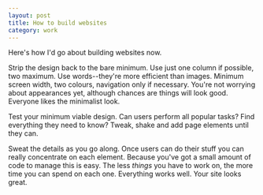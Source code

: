 ```yaml
---
layout: post
title: How to build websites
category: work
---
```


Here's how I'd go about building websites now.





Strip the design back to the bare minimum. Use just one column if possible, two maximum. Use words--they're more efficient than images. Minimum screen width, two colours, navigation only if necessary. You're not worrying about appearances yet, although chances are things will look good. Everyone likes the minimalist look.





Test your minimum viable design. Can users perform all popular tasks? Find everything they need to know? Tweak, shake and add page elements until they can.





Sweat the details as you go along. Once users can do their stuff you can really concentrate on each element. Because you've got a small amount of code to manage this is easy. The less _things_ you have to work on, the more time you can spend on each one. Everything works well. Your site looks great.



